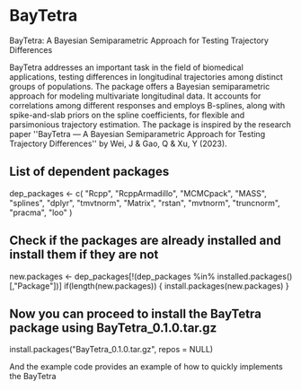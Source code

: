 # BayTetra
BayTetra: A Bayesian Semiparametric Approach for Testing Trajectory Differences

BayTetra addresses an important task in the field of biomedical applications, testing differences in longitudinal trajectories among distinct groups of populations. The package offers a Bayesian semiparametric approach for modeling multivariate longitudinal data. It accounts for correlations
among different responses and employs B-splines, along with spike-and-slab priors on the spline coefficients, for flexible and parsimonious trajectory estimation. The package is inspired by the research paper ''BayTetra — A Bayesian
Semiparametric Approach for Testing Trajectory Differences'' by Wei, J & Gao, Q & Xu, Y (2023).


## List of dependent packages
dep_packages <- c(
    "Rcpp", "RcppArmadillo", "MCMCpack", "MASS", "splines", "dplyr", "tmvtnorm", "Matrix",
    "rstan", "mvtnorm", "truncnorm", "pracma", "loo"
)

## Check if the packages are already installed and install them if they are not
new.packages <- dep_packages[!(dep_packages %in% installed.packages()[,"Package"])]
if(length(new.packages)) {
    install.packages(new.packages)
}

## Now you can proceed to install the BayTetra package using BayTetra_0.1.0.tar.gz
install.packages("BayTetra_0.1.0.tar.gz", repos = NULL)

And the example code provides an example of how to quickly implements the BayTetra



